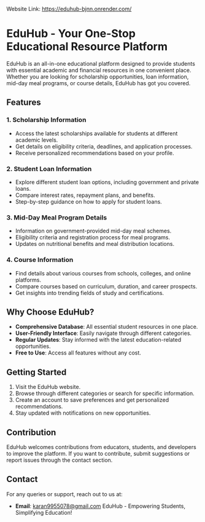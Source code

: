 Website Link: https://eduhub-bjnn.onrender.com/
# EduHub - Your One-Stop Educational Resource Platform
EduHub is an all-in-one educational platform designed to provide students with essential academic and financial resources in one convenient place. Whether you are looking for scholarship opportunities, loan information, mid-day meal programs, or course details, EduHub has got you covered.
## Features
### 1. **Scholarship Information**
   - Access the latest scholarships available for students at different academic levels.
   - Get details on eligibility criteria, deadlines, and application processes.
   - Receive personalized recommendations based on your profile.
### 2. **Student Loan Information**
   - Explore different student loan options, including government and private loans.
   - Compare interest rates, repayment plans, and benefits.
   - Step-by-step guidance on how to apply for student loans.
### 3. **Mid-Day Meal Program Details**
   - Information on government-provided mid-day meal schemes.
   - Eligibility criteria and registration process for meal programs.
   - Updates on nutritional benefits and meal distribution locations.
### 4. **Course Information**
   - Find details about various courses from schools, colleges, and online platforms.
   - Compare courses based on curriculum, duration, and career prospects.
   - Get insights into trending fields of study and certifications.
## Why Choose EduHub?
- **Comprehensive Database**: All essential student resources in one place.
- **User-Friendly Interface**: Easily navigate through different categories.
- **Regular Updates**: Stay informed with the latest education-related opportunities.
- **Free to Use**: Access all features without any cost.
## Getting Started
1. Visit the EduHub website.
2. Browse through different categories or search for specific information.
3. Create an account to save preferences and get personalized recommendations.
4. Stay updated with notifications on new opportunities.
## Contribution
EduHub welcomes contributions from educators, students, and developers to improve the platform. If you want to contribute, submit suggestions or report issues through the contact section.
## Contact
For any queries or support, reach out to us at:
- **Email**: karan9955078@gmail.com
EduHub - Empowering Students, Simplifying Education!


